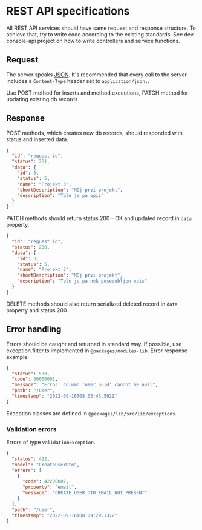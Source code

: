 # REST API specifications

All REST API services should have same request and response structure. To achieve that, try to write code according to the existing standards.
See dev-console-api project on how to write controllers and service functions.

## Request

The server speaks [JSON](https://en.wikipedia.org/wiki/JSON). It's recommended that every call to the server includes a `Content-Type` header set to `application/json;`.

Use POST method for inserts and method executions, PATCH method for updating existing db records.

## Response

POST methods, which creates new db records, should responded with status and inserted data.

```json
{
  "id": "request id",
  "status": 201,
  "data": {
    "id": 3,
    "status": 5,
    "name": "Projekt 3",
    "shortDescription": "MOj prvi projekt",
    "description": "Tole je pa opis"
  }
}
```

PATCH methods should return status 200 - OK and updated record in `data` property.

```json
{
  "id": "request id",
  "status": 200,
  "data": {
    "id": 3,
    "status": 5,
    "name": "Projekt 3",
    "shortDescription": "MOj prvi projekt",
    "description": "Tole je pa nek posodobljen opis"
  }
}
```

DELETE methods should also return serialized deleted record in `data` property and status 200.

## Error handling

Errors should be caught and returned in standard way. If possible, use exception.filter.ts implemented in `@packages/modules-lib`.
Error response example:

```json
{
  "status": 500,
  "code": 50000001,
  "message": "Error: Column 'user_uuid' cannot be null",
  "path": "/user",
  "timestamp": "2022-09-16T08:03:43.592Z"
}
```

Exception classes are defined in `@packages/lib/src/lib/exceptions`.

### Validation errors

Errors of type `ValidationException`.

```json
{
  "status": 422,
  "model": "CreateUserDto",
  "errors": [
    {
      "code": 42200002,
      "property": "email",
      "message": "CREATE_USER_DTO_EMAIL_NOT_PRESENT"
    }
  ],
  "path": "/user",
  "timestamp": "2022-09-16T08:09:29.137Z"
}
```
